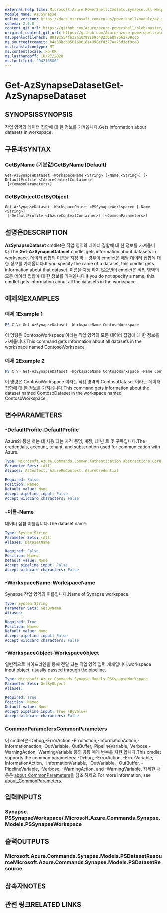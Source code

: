 ```yaml
---
external help file: Microsoft.Azure.PowerShell.Cmdlets.Synapse.dll-Help.xml
Module Name: Az.Synapse
online version: https://docs.microsoft.com/en-us/powershell/module/az.synapse/get-azsynapsedataset
schema: 2.0.0
content_git_url: https://github.com/Azure/azure-powershell/blob/master/src/Synapse/Synapse/help/Get-AzSynapseDataset.md
original_content_git_url: https://github.com/Azure/azure-powershell/blob/master/src/Synapse/Synapse/help/Get-AzSynapseDataset.md
ms.openlocfilehash: 8919c554fb32a102991b9c40236e897662709ccb
ms.sourcegitcommit: b4a38bcb0501a9016a4998efd377aa75d3ef9ce8
ms.translationtype: MT
ms.contentlocale: ko-KR
ms.lasthandoff: 10/27/2020
ms.locfileid: "94216500"
---
```

# <span data-ttu-id="97651-101">Get-AzSynapseDataset</span><span class="sxs-lookup"><span data-stu-id="97651-101">Get-AzSynapseDataset</span></span>

## <span data-ttu-id="97651-102">SYNOPSIS</span><span class="sxs-lookup"><span data-stu-id="97651-102">SYNOPSIS</span></span>
<span data-ttu-id="97651-103">작업 영역의 데이터 집합에 대 한 정보를 가져옵니다.</span><span class="sxs-lookup"><span data-stu-id="97651-103">Gets information about datasets in workspace.</span></span>

## <span data-ttu-id="97651-104">구문과</span><span class="sxs-lookup"><span data-stu-id="97651-104">SYNTAX</span></span>

### <span data-ttu-id="97651-105">GetByName (기본값)</span><span class="sxs-lookup"><span data-stu-id="97651-105">GetByName (Default)</span></span>
```
Get-AzSynapseDataset -WorkspaceName <String> [-Name <String>] [-DefaultProfile <IAzureContextContainer>]
 [<CommonParameters>]
```

### <span data-ttu-id="97651-106">GetByObject</span><span class="sxs-lookup"><span data-stu-id="97651-106">GetByObject</span></span>
```
Get-AzSynapseDataset -WorkspaceObject <PSSynapseWorkspace> [-Name <String>]
 [-DefaultProfile <IAzureContextContainer>] [<CommonParameters>]
```

## <span data-ttu-id="97651-107">설명은</span><span class="sxs-lookup"><span data-stu-id="97651-107">DESCRIPTION</span></span>
<span data-ttu-id="97651-108">**AzSynapseDataset** cmdlet은 작업 영역의 데이터 집합에 대 한 정보를 가져옵니다.</span><span class="sxs-lookup"><span data-stu-id="97651-108">The **Get-AzSynapseDataset** cmdlet gets information about datasets in workspace.</span></span>
<span data-ttu-id="97651-109">데이터 집합의 이름을 지정 하는 경우이 cmdlet은 해당 데이터 집합에 대 한 정보를 가져옵니다.</span><span class="sxs-lookup"><span data-stu-id="97651-109">If you specify the name of a dataset, this cmdlet gets information about that dataset.</span></span>
<span data-ttu-id="97651-110">이름을 지정 하지 않으면이 cmdlet은 작업 영역의 모든 데이터 집합에 대 한 정보를 가져옵니다.</span><span class="sxs-lookup"><span data-stu-id="97651-110">If you do not specify a name, this cmdlet gets information about all the datasets in the workspace.</span></span>

## <span data-ttu-id="97651-111">예제의</span><span class="sxs-lookup"><span data-stu-id="97651-111">EXAMPLES</span></span>

### <span data-ttu-id="97651-112">예제 1</span><span class="sxs-lookup"><span data-stu-id="97651-112">Example 1</span></span>
```powershell
PS C:\> Get-AzSynapseDataset -WorkspaceName ContosoWorkspace
```

<span data-ttu-id="97651-113">이 명령은 ContosoWorkspace 이라는 작업 영역의 모든 데이터 집합에 대 한 정보를 가져옵니다.</span><span class="sxs-lookup"><span data-stu-id="97651-113">This command gets information about all datasets in the workspace named ContosoWorkspace.</span></span>

### <span data-ttu-id="97651-114">예제 2</span><span class="sxs-lookup"><span data-stu-id="97651-114">Example 2</span></span>
```powershell
PS C:\> Get-AzSynapseDataset -WorkspaceName ContosoWorkspace -Name ContosoDataset
```

<span data-ttu-id="97651-115">이 명령은 ContosoWorkspace 이라는 작업 영역의 ContosoDataset 이라는 데이터 집합에 대 한 정보를 가져옵니다.</span><span class="sxs-lookup"><span data-stu-id="97651-115">This command gets information about the dataset named ContosoDataset in the workspace named ContosoWorkspace.</span></span>

## <span data-ttu-id="97651-116">변수</span><span class="sxs-lookup"><span data-stu-id="97651-116">PARAMETERS</span></span>

### <span data-ttu-id="97651-117">-DefaultProfile</span><span class="sxs-lookup"><span data-stu-id="97651-117">-DefaultProfile</span></span>
<span data-ttu-id="97651-118">Azure와 통신 하는 데 사용 되는 자격 증명, 계정, 테 넌 트 및 구독입니다.</span><span class="sxs-lookup"><span data-stu-id="97651-118">The credentials, account, tenant, and subscription used for communication with Azure.</span></span>

```yaml
Type: Microsoft.Azure.Commands.Common.Authentication.Abstractions.Core.IAzureContextContainer
Parameter Sets: (All)
Aliases: AzContext, AzureRmContext, AzureCredential

Required: False
Position: Named
Default value: None
Accept pipeline input: False
Accept wildcard characters: False
```

### <span data-ttu-id="97651-119">-이름</span><span class="sxs-lookup"><span data-stu-id="97651-119">-Name</span></span>
<span data-ttu-id="97651-120">데이터 집합 이름입니다.</span><span class="sxs-lookup"><span data-stu-id="97651-120">The dataset name.</span></span>

```yaml
Type: System.String
Parameter Sets: (All)
Aliases: DatasetName

Required: False
Position: Named
Default value: None
Accept pipeline input: False
Accept wildcard characters: False
```

### <span data-ttu-id="97651-121">-WorkspaceName</span><span class="sxs-lookup"><span data-stu-id="97651-121">-WorkspaceName</span></span>
<span data-ttu-id="97651-122">Synapse 작업 영역의 이름입니다.</span><span class="sxs-lookup"><span data-stu-id="97651-122">Name of Synapse workspace.</span></span>

```yaml
Type: System.String
Parameter Sets: GetByName
Aliases:

Required: True
Position: Named
Default value: None
Accept pipeline input: False
Accept wildcard characters: False
```

### <span data-ttu-id="97651-123">-WorkspaceObject</span><span class="sxs-lookup"><span data-stu-id="97651-123">-WorkspaceObject</span></span>
<span data-ttu-id="97651-124">일반적으로 파이프라인을 통해 전달 되는 작업 영역 입력 개체입니다.</span><span class="sxs-lookup"><span data-stu-id="97651-124">workspace input object, usually passed through the pipeline.</span></span>

```yaml
Type: Microsoft.Azure.Commands.Synapse.Models.PSSynapseWorkspace
Parameter Sets: GetByObject
Aliases:

Required: True
Position: Named
Default value: None
Accept pipeline input: True (ByValue)
Accept wildcard characters: False
```

### <span data-ttu-id="97651-125">CommonParameters</span><span class="sxs-lookup"><span data-stu-id="97651-125">CommonParameters</span></span>
<span data-ttu-id="97651-126">이 cmdlet은-Debug,-ErrorAction,-Erroraction,-InformationAction,-Informationaction,-OutVariable,-OutBuffer,-PipelineVariable,-Verbose,-WarningAction,-WarningVariable 등의 공통 매개 변수를 지원 합니다.</span><span class="sxs-lookup"><span data-stu-id="97651-126">This cmdlet supports the common parameters: -Debug, -ErrorAction, -ErrorVariable, -InformationAction, -InformationVariable, -OutVariable, -OutBuffer, -PipelineVariable, -Verbose, -WarningAction, and -WarningVariable.</span></span> <span data-ttu-id="97651-127">자세한 내용은 [about_CommonParameters](http://go.microsoft.com/fwlink/?LinkID=113216)을 참조 하세요.</span><span class="sxs-lookup"><span data-stu-id="97651-127">For more information, see [about_CommonParameters](http://go.microsoft.com/fwlink/?LinkID=113216).</span></span>

## <span data-ttu-id="97651-128">입력</span><span class="sxs-lookup"><span data-stu-id="97651-128">INPUTS</span></span>

### <span data-ttu-id="97651-129">Synapse. PSSynapseWorkspace/.</span><span class="sxs-lookup"><span data-stu-id="97651-129">Microsoft.Azure.Commands.Synapse.Models.PSSynapseWorkspace</span></span>

## <span data-ttu-id="97651-130">출력</span><span class="sxs-lookup"><span data-stu-id="97651-130">OUTPUTS</span></span>

### <span data-ttu-id="97651-131">Microsoft.Azure.Commands.Synapse.Models.PSDatasetResource</span><span class="sxs-lookup"><span data-stu-id="97651-131">Microsoft.Azure.Commands.Synapse.Models.PSDatasetResource</span></span>

## <span data-ttu-id="97651-132">상속자</span><span class="sxs-lookup"><span data-stu-id="97651-132">NOTES</span></span>

## <span data-ttu-id="97651-133">관련 링크</span><span class="sxs-lookup"><span data-stu-id="97651-133">RELATED LINKS</span></span>
